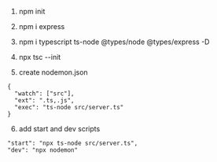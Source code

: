 1. npm init

2. npm i express

3. npm i typescript ts-node @types/node @types/express -D

4. npx tsc --init

5. create nodemon.json
  ```
  {
    "watch": ["src"],
    "ext": ".ts,.js",
    "exec": "ts-node src/server.ts"
  }
  ```

6. add start and dev scripts
  ```
  "start": "npx ts-node src/server.ts",
  "dev": "npx nodemon"
  ```
